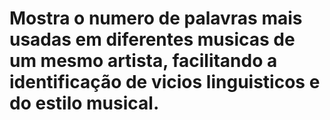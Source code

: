 # Mostra o numero de palavras mais usadas em diferentes musicas de um mesmo artista, facilitando a identificação de vicios linguisticos e do estilo musical.
